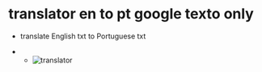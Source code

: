 # translator en to pt google texto only
- translate English txt to Portuguese txt

- - ![translator](https://github.com/0joseDark/translator-pt.en-google-texto/blob/main/images/translator.jpg)
